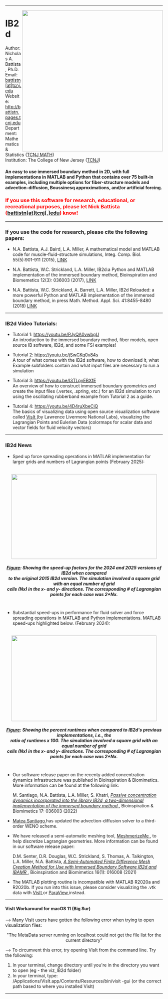<hr>  </hr>

<a href="https://github.com/nickabattista/IB2d"><img src="https://static.wixstatic.com/media/50968c_6e90280106f24ba3ada127d6e1620ea5~mv2.png/v1/fill/w_443,h_319,al_c,q_80,usm_0.66_1.00_0.01/50968c_6e90280106f24ba3ada127d6e1620ea5~mv2.webp" align="right" height="450" width="450" ></a>
<H1> IB2d </H1>

Author: Nicholas A. Battista, Ph.D. <br>
Email: <a href="mailto:battistn[at]tcnj[.]edu"> battistn[at]tcnj.edu </a> <br>
Website: <a href="http://battistn.pages.tcnj.edu"> http://battistn.pages.tcnj.edu </a> <br>
Department: Mathematics & Statistics (<a href="https://mathstat.tcnj.edu/">TCNJ MATH</a>) <br>
Institution: The College of New Jersey (<a href="https://tcnj.edu/">TCNJ</a>) <br> 

<H4>An easy to use immersed boundary method in 2D, with full implementations in MATLAB and Python that contains over 75 built-in examples, including multiple options for fiber-structure models and advection-diffusion, Boussinesq approximations, and/or artificial forcing. </H4>

<h3 style="color:red;"> If you use this software for research, educational, or recreational purposes, please let Nick Battista (<a href="mailto:battistn[at]tcnj.edu">battistn[at]tcnj[.]edu</a>) know! </h3>


<hr>  </hr>


<H3>If you use the code for research, please cite the following papers:</H3>

 - N.A. Battista, A.J. Baird, L.A. Miller, A mathematical model and MATLAB code for muscle-fluid-structure simulations, Integ. Comp. Biol. 55(5):901-911 (2015), <a href="http://www.ncbi.nlm.nih.gov/pubmed/26337187"> LINK </a>

 - N.A. Battista, W.C. Strickland, L.A. Miller,  IB2d:a Python and MATLAB implementation of the immersed boundary method, Bioinspiration and Biomemetics 12(3): 036003 (2017), <a href="http://iopscience.iop.org/article/10.1088/1748-3190/aa5e08/meta"> LINK </a>

 - N.A. Battista, W.C. Strickland, A. Barrett, L.A. Miller, IB2d Reloaded: a more powerful Python and MATLAB implementation of the immersed boundary method, in press Math. Method. Appl. Sci. 41:8455-8480 (2018) <a href="http://onlinelibrary.wiley.com/doi/10.1002/mma.4708/epdf?author_access_token=HKAwHFmV1yKY6_lY4_I0dU4keas67K9QMdWULTWMo8P3KIzKeMHgO9D_yBVf1ZxhuLjZr3RgM74HKTOZj3MqwU9I9Skl8KVs-2ruPFMgjIXF0QlZful2HU6NM7TQ0wkl"> LINK </a>

<hr>  </hr>

<H3>IB2d Video Tutorials:</H3>

- Tutorial 1: <a href="https://youtu.be/PJyQA0vwbgU"> https://youtu.be/PJyQA0vwbgU </a>    
An introduction to the immersed boundary method, fiber models, open source IB software, IB2d​, and some FSI examples!

- Tutorial 2:  <a href="https://youtu.be/jSwCKq0v84s"> https://youtu.be/jSwCKq0v84s </a>    
A tour of what comes with the IB2d software, how to download it, what Example subfolders contain and what input files are necessary to run a simulation

- Tutorial 3:  <a href="https://youtu.be/I3TLpyEBXfE"> https://youtu.be/I3TLpyEBXfE </a>  
An overview of how to construct immersed boundary geometries and create the input files (.vertex, .spring, etc.) for an IB2d simulation to run using the oscillating rubberband example from Tutorial 2 as a guide.

- Tutorial 4: <a href="https://youtu.be/4D4ruXbeCiQ"> https://youtu.be/4D4ruXbeCiQ </a>  
The basics of visualizing data using open source visualization software called <a href="https://wci.llnl.gov/simulation/computer-codes/visit/"> VisIt </a> (by Lawrence Livermore National Labs), visualizing the Lagrangian Points and Eulerian Data (colormaps for scalar data and vector fields for fluid velocity vectors)

<hr> </hr>

<H3> IB2d News</H3>

- Sped up force spreading operations in MATLAB implementation for larger grids and numbers of Lagrangian points (February 2025): 
<br/><br/>
<p align="center">
  <img width="464" height="271" src="https://static.wixstatic.com/media/50968c_1c29f0b383544da79b47167d551a199c~mv2.webp">
</p> 

<H5 align="center"> 
  <ins> Figure</ins>: Showing the speed-up factors for the 2024 and 2025 versions of IB2d when compared </br>
  to the original 2015 IB2d version. The simulation involved a square grid with an equal number of grid </br>
  cells (Nx) in the x- and y- directions. The corresponding # of Lagrangian points for each case was 2*Nx. </br></br>
</H5>

- Substantial speed-ups in performance for fluid solver and force spreading operations in MATLAB and Python implementations. MATLAB speed-ups highlighted below. (February 2024): 
<br/><br/>
<p align="center">
  <img width="464" height="273" src="https://static.wixstatic.com/media/50968c_1c29f0b383544da79b47167d551a199c~mv2.webp">
</p> 

<H5 align="center"> 
  <ins> Figure</ins>: Showing the percent runtimes when compared to IB2d's previous implementations, i.e., the</br>
  ratio of runtimes x 100. The simulation involved a square grid with an equal number of grid </br>
  cells (Nx) in the x- and y- directions. The corresponding # of Lagrangian points for each case was 2*Nx. </br></br>
</H5>


- Our software release paper on the recenty added concentration dynamics infrastructure was published in Bioinspiration & Biomimetics. More information can be found at the following link:
  
  M. Santiago, N.A. Battista, L.A. Miller, S. Khatri, <a href="https://doi.org/10.1088/1748-3190/ac4afa"> *Passive concentration dynamics incorporated into the library IB2d, a two-dimensional implementation of the immersed boundary method* </a>, Bioinspiration & Biomimetics 17: 036003 (2022)

- <a href="https://www.mateasantiago.com"> Matea Santiago </a>  has updated the advection-diffusion solver to a third-order WENO scheme.

- We have released a semi-automatic meshing tool, <a href="https://github.com/dmsenter89/MeshmerizeMe"> MeshmerizeMe </a>, to help discretize Lagrangian geometries. More information can be found in our software release paper:
  
  D.M. Senter, D.R. Douglas, W.C. Strickland, S. Thomas, A. Talkington, L.A. Miller, N.A. Battista, <a href="https://doi.org/10.1088/1748-3190/ababb0"> *A Semi-Automated Finite Difference Mesh Creation Method for Use with Immersed Boundary Software IB2d and IBAMR* </a>, Bioinspiration and Biomimetics 16(1): 016008 (2021)
  </br>

- The MATLAB plotting routine is incompatible with MATLAB R2020a and R2020b. If you run into this issue, please consider visualizing the .vtk data with <a href="https://wci.llnl.gov/simulation/computer-codes/visit/"> VisIt </a> or <a href="https://www.paraview.org/"> ParaView </a> instead.   

<hr> </hr>


<H4> VisIt Workaround for macOS 11 (Big Sur) </H4>

-->  Many VisIt users have gotten the following error when trying to open visualization files:

<p align="center"> "The MetaData server running on localhost could not get the file list for the current directory" </p>

--> To circumvent this error, try opening VisIt from the command line. Try the following:

<ol type="1">
  <li> In your terminal, change directory until you're in the directory you want to open (eg - the viz_IB2d folder) </li>
  <li> In your terminal, type: /Applications/VisIt.app/Contents/Resources/bin/visit -gui  (or the correct path based to where you installed VisIt) </li>
</ol>  

<hr> </hr>

